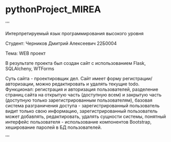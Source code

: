 # pythonProject_MIREA

'''
<p>Интерпретируемый язык программирования высокого уровня</p>
<p>Студент: Черников Дмитрий Алексеевич 22Б0004</p>

Тема: WEB проект

В результате проекта был создан сайт с использованием Flask, SQLAlcheny, WTForms

Суть сайта - проектировщик дел. Сайт имеет форму регистрации/авторизации, можно редактировать и удалять текущие todo. 
Функционал: регистрация и авторизация пользователей, разделение страниц сайта на открытую часть (доступную всем) и закрытую часть (доступную только зарегистрированным пользователям), базовая система разграничения доступа - зарегистрированный пользователь видит только свою информацию, зарегистрированный пользователь может добавлять, редактировать, удалять сущности системы, понятный интерфейс пользователя - использование компонентов Bootstrap, хеширование паролей в БД пользователей.

'''
